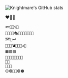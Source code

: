 ![Knightmare's GitHub stats](https://github-readme-stats.vercel.app/api?username=knightmareviiviixc&show_icons=true&theme=blue-green)

❤️🖤🖤
```
🐟🥛🧚‍♀️🐞
🥚🐓📜🍄🎭💀🐰🐼👹🤡🗿🤿
🗺️🧭🗝️
🎷🌿🌰💣🥏🏹🔨⚓🔎
🟧🟩🟦
🥼👚👘👞🥾👢👑🥊
🎵🎶
🍃🔥💎
🟡🟢🔴🔵🟣🟠
```
<!--
**KnightmareVIIVIIXC/knightmareviiviixc** is a ✨ _special_ ✨ repository because its `README.md` (this file) appears on your GitHub profile.

Here are some ideas to get you started:

- 🔭 I’m currently working on ...
- 🌱 I’m currently learning ...
- 👯 I’m looking to collaborate on ...
- 🤔 I’m looking for help with ...
- 💬 Ask me about ...
- 📫 How to reach me: ...
- 😄 Pronouns: ...
- ⚡ Fun fact: ...
-->
